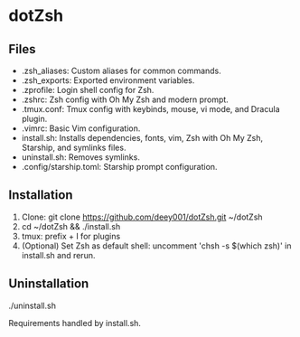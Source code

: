# dotZsh

## Files
- .zsh_aliases: Custom aliases for common commands.
- .zsh_exports: Exported environment variables.
- .zprofile: Login shell config for Zsh.
- .zshrc: Zsh config with Oh My Zsh and modern prompt.
- .tmux.conf: Tmux config with keybinds, mouse, vi mode, and Dracula plugin.
- .vimrc: Basic Vim configuration.
- install.sh: Installs dependencies, fonts, vim, Zsh with Oh My Zsh, Starship, and symlinks files.
- uninstall.sh: Removes symlinks.
- .config/starship.toml: Starship prompt configuration.

## Installation
1. Clone: git clone https://github.com/deey001/dotZsh.git ~/dotZsh
2. cd ~/dotZsh && ./install.sh
3. tmux: prefix + I for plugins
4. (Optional) Set Zsh as default shell: uncomment 'chsh -s $(which zsh)' in install.sh and rerun.

## Uninstallation
./uninstall.sh

Requirements handled by install.sh.